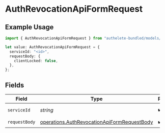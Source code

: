 # AuthRevocationApiFormRequest

## Example Usage

```typescript
import { AuthRevocationApiFormRequest } from "authelete-bundled/models/operations";

let value: AuthRevocationApiFormRequest = {
  serviceId: "<id>",
  requestBody: {
    clientLocked: false,
  },
};
```

## Fields

| Field                                                                                                      | Type                                                                                                       | Required                                                                                                   | Description                                                                                                |
| ---------------------------------------------------------------------------------------------------------- | ---------------------------------------------------------------------------------------------------------- | ---------------------------------------------------------------------------------------------------------- | ---------------------------------------------------------------------------------------------------------- |
| `serviceId`                                                                                                | *string*                                                                                                   | :heavy_check_mark:                                                                                         | A service ID.                                                                                              |
| `requestBody`                                                                                              | [operations.AuthRevocationApiFormRequestBody](../../models/operations/authrevocationapiformrequestbody.md) | :heavy_check_mark:                                                                                         | N/A                                                                                                        |